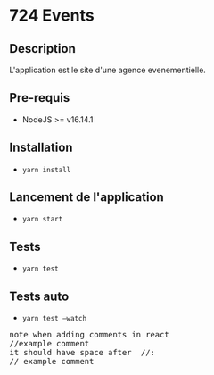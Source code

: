 # 724 Events

## Description
L'application est le site d'une agence evenementielle.
## Pre-requis
- NodeJS  >= v16.14.1

## Installation
- `yarn install` 

## Lancement de l'application
- `yarn start` 

## Tests
- `yarn test`

## Tests auto
- `yarn test —watch`

<pre>note when adding comments in react 
//example comment 
it should have space after  //:
// example comment 
</pre>
